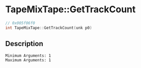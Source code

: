 # TapeMixTape::GetTrackCount
```c
// 0x005f06f0
int TapeMixTape::GetTrackCount(unk p0)
```
## Description
```
Minimum Arguments: 1
Maximum Arguments: 1
```
